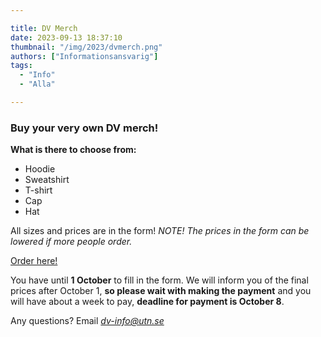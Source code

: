 ```yaml
---

title: DV Merch
date: 2023-09-13 18:37:10
thumbnail: "/img/2023/dvmerch.png"
authors: ["Informationsansvarig"]
tags: 
  - "Info"
  - "Alla"

---
```

### Buy your very own DV merch!

**What is there to choose from:**
* Hoodie
* Sweatshirt
* T-shirt
* Cap 
* Hat

All sizes and prices are in the form! 
*NOTE! The prices in the form can be lowered if more people order.*

[Order here!](https://forms.gle/nsZmH5GchTyuet2X9) 

You have until **1 October** to fill in the form. We will inform you of the final prices after October 1, **so please wait with making the payment** and you will have about a week to pay, **deadline for payment is October 8**.

Any questions? Email *dv-info@utn.se*